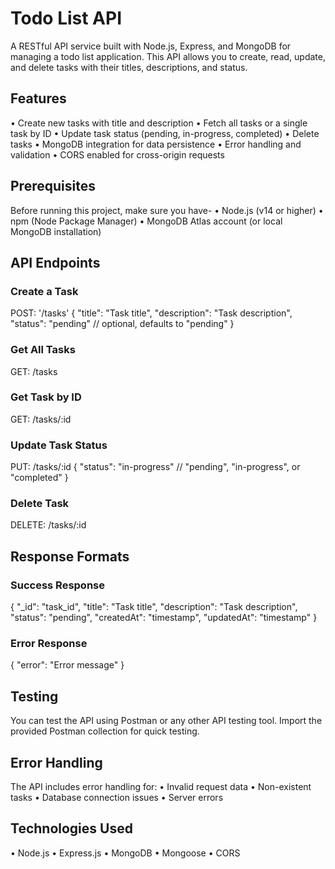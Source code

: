 # Todo List API
A RESTful API service built with Node.js, Express, and MongoDB for managing a todo list application. This API allows you to create, read, update, and delete tasks with their titles, descriptions, and status.


## Features
• Create new tasks with title and description
• Fetch all tasks or a single task by ID
• Update task status (pending, in-progress, completed)
• Delete tasks
• MongoDB integration for data persistence
• Error handling and validation
• CORS enabled for cross-origin requests


## Prerequisites
Before running this project, make sure you have-
• Node.js (v14 or higher)
• npm (Node Package Manager)
• MongoDB Atlas account (or local MongoDB installation)


## API Endpoints

### Create a Task
POST: '/tasks'
{
    "title": "Task title",
    "description": "Task description",
    "status": "pending" // optional, defaults to "pending"
}

### Get All Tasks
GET: /tasks

### Get Task by ID
GET: /tasks/:id

### Update Task Status
PUT: /tasks/:id
{
    "status": "in-progress" // "pending", "in-progress", or "completed"
}

### Delete Task
DELETE: /tasks/:id


## Response Formats

### Success Response
{
    "_id": "task_id",
    "title": "Task title",
    "description": "Task description",
    "status": "pending",
    "createdAt": "timestamp",
    "updatedAt": "timestamp"
}

### Error Response
{
    "error": "Error message"
}


## Testing
You can test the API using Postman or any other API testing tool. Import the provided Postman collection for quick testing.


## Error Handling

The API includes error handling for:
• Invalid request data
• Non-existent tasks
• Database connection issues
• Server errors


## Technologies Used
• Node.js
• Express.js
• MongoDB
• Mongoose
• CORS
